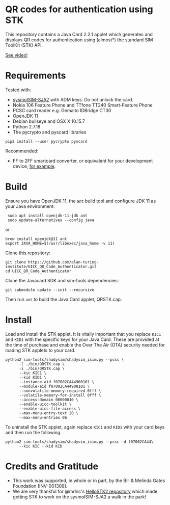# QR codes for authentication using STK

This repository contains a Java Card 2.2.1 applet which generates and displays QR codes for authentication using (almost*) the standard SIM ToolKit (STK) API. 

[See video!](https://youtu.be/a3-DHi6-Dno)

# Requirements

Tested with:
* [sysmoISIM-SJA2](http://shop.sysmocom.de/products/sysmoISIM-SJA2) with ADM keys. Do not unlock the card.
* Nokia 106 Feature Phone and TTfone TT240 Smart-Feature Phone
* PCSC card reader e.g. Gemalto IDBridge CT30
* OpenJDK 11
* Debian bullseye and OSX X 10.15.7
* Python 2.7.18
* The pycrypto and pyscard libraries
```
pip2 install --user pycrypto pyscard
```

Recommended:
* FF to 2FF smartcard converter, or equivalent for your development device, [for example](https://www.aliexpress.com/item/32769577127.html?spm=a2g0s.9042311.0.0.5b4b4c4d68yrxs).

# Build

Ensure you have OpenJDK 11, the `ant` build tool and configure JDK 11 as your Java environment:
```
 sudo apt install openjdk-11-jdk ant
 sudo update-alternatives --config java
```
or
```
brew install openjdk@11 ant
export JAVA_HOME=$(/usr/libexec/java_home -v 11)
```

Clone this repository:
```
git clone https://github.com/alan-turing-institute/UICC_QR_Code_Authenticator.git
cd UICC_QR_Code_Authenticator
```

Clone the Javacard SDK and sim-tools dependencies:
```
git submodule update --init --recursive
```

Then run `ant` to build the Java Card applet, QRSTK.cap. 


# Install

Load and install the STK applet. It is vitally important that you replace `KIC1` and `KID1` with the specific keys for your Java Card. These are provided at the time of purchase and enable the Over The Air (OTA) security needed for loading STK applets to your card.

```
python2 sim-tools/shadysim/shadysim_isim.py --pcsc \
      -l ./bin/QRSTK.cap \
      -i ./bin/QRSTK.cap \
      --kic KIC1 \
      --kid KID1 \
      --instance-aid f07002CA44900101 \
      --module-aid f07002CA44900101 \
      --nonvolatile-memory-required 0fff \
      --volatile-memory-for-install 0fff \
      --access-domain 00000010 \
      --enable-uicc-toolkit \
      --enable-uicc-file-access \
      --max-menu-entry-text 20 \
      --max-menu-entries 06 
```

To uninstall the STK applet, again replace `KIC1` and `KID1` with your card keys and then run the following.

```
python2 sim-tools/shadysim/shadysim_isim.py --pcsc -d f07002CA44\
      --kic KIC --kid KID
```

# Credits and Gratitude

* This work was supported, in whole or in part, by the Bill & Melinda Gates Foundation [INV-001309].
* We are very thankful for @mrlnc's [HelloSTK2 repository](https://github.com/mrlnc/HelloSTK2) which made getting STK to work on the sysmoISIM-SJA2 a walk in the park!
